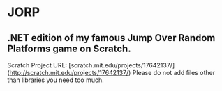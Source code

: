 # JORP
## .NET edition of my famous Jump Over Random Platforms game on Scratch.
Scratch Project URL: [scratch.mit.edu/projects/17642137/] (http://scratch.mit.edu/projects/17642137/)
Please do not add files other than libraries you need too much.
